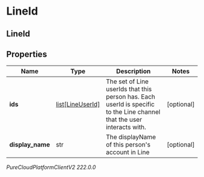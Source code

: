 # LineId

## LineId

## Properties

|Name | Type | Description | Notes|
|------------ | ------------- | ------------- | -------------|
| **ids** | [list[LineUserId]](LineUserId) | The set of Line userIds that this person has. Each userId is specific to the Line channel that the user interacts with. | [optional] |
| **display_name** | str | The displayName of this person&#39;s account in Line | [optional] |



_PureCloudPlatformClientV2 222.0.0_
